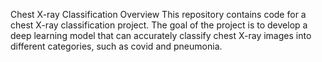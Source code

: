 Chest X-ray Classification
Overview
This repository contains code for a chest X-ray classification project. The goal of the project is to develop a deep learning model that can accurately classify chest X-ray images into different categories, such as covid and pneumonia.
